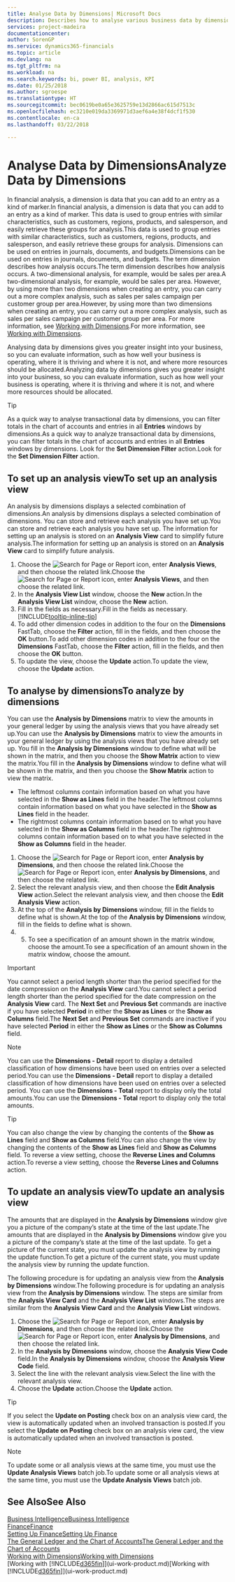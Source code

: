 ```yaml
---
title: Analyse Data by Dimensions| Microsoft Docs
description: Describes how to analyse various business data by dimensions.
services: project-madeira
documentationcenter: 
author: SorenGP
ms.service: dynamics365-financials
ms.topic: article
ms.devlang: na
ms.tgt_pltfrm: na
ms.workload: na
ms.search.keywords: bi, power BI, analysis, KPI
ms.date: 01/25/2018
ms.author: sgroespe
ms.translationtype: HT
ms.sourcegitcommit: bec0619be0a65e3625759e13d2866ac615d7513c
ms.openlocfilehash: ec3210e019da3369971d3aef6a4e38f4dcf1f530
ms.contentlocale: en-ca
ms.lasthandoff: 03/22/2018

---
```

#  <a name="analyze-data-by-dimensions"></a><span data-ttu-id="f5b4e-103">Analyse Data by Dimensions</span><span class="sxs-lookup"><span data-stu-id="f5b4e-103">Analyze Data by Dimensions</span></span>
<span data-ttu-id="f5b4e-104">In financial analysis, a dimension is data that you can add to an entry as a kind of marker.</span><span class="sxs-lookup"><span data-stu-id="f5b4e-104">In financial analysis, a dimension is data that you can add to an entry as a kind of marker.</span></span> <span data-ttu-id="f5b4e-105">This data is used to group entries with similar characteristics, such as customers, regions, products, and salesperson, and easily retrieve these groups for analysis.</span><span class="sxs-lookup"><span data-stu-id="f5b4e-105">This data is used to group entries with similar characteristics, such as customers, regions, products, and salesperson, and easily retrieve these groups for analysis.</span></span> <span data-ttu-id="f5b4e-106">Dimensions can be used on entries in journals, documents, and budgets.</span><span class="sxs-lookup"><span data-stu-id="f5b4e-106">Dimensions can be used on entries in journals, documents, and budgets.</span></span> <span data-ttu-id="f5b4e-107">The term dimension describes how analysis occurs.</span><span class="sxs-lookup"><span data-stu-id="f5b4e-107">The term dimension describes how analysis occurs.</span></span> <span data-ttu-id="f5b4e-108">A two-dimensional analysis, for example, would be sales per area.</span><span class="sxs-lookup"><span data-stu-id="f5b4e-108">A two-dimensional analysis, for example, would be sales per area.</span></span> <span data-ttu-id="f5b4e-109">However, by using more than two dimensions when creating an entry, you can carry out a more complex analysis, such as sales per sales campaign per customer group per area.</span><span class="sxs-lookup"><span data-stu-id="f5b4e-109">However, by using more than two dimensions when creating an entry, you can carry out a more complex analysis, such as sales per sales campaign per customer group per area.</span></span> <span data-ttu-id="f5b4e-110">For more information, see [Working with Dimensions](finance-dimensions.md).</span><span class="sxs-lookup"><span data-stu-id="f5b4e-110">For more information, see [Working with Dimensions](finance-dimensions.md).</span></span>

<span data-ttu-id="f5b4e-111">Analysing data by dimensions gives you greater insight into your business, so you can evaluate information, such as how well your business is operating, where it is thriving and where it is not, and where more resources should be allocated.</span><span class="sxs-lookup"><span data-stu-id="f5b4e-111">Analyzing data by dimensions gives you greater insight into your business, so you can evaluate information, such as how well your business is operating, where it is thriving and where it is not, and where more resources should be allocated.</span></span>

> [!TIP]
> <span data-ttu-id="f5b4e-112">As a quick way to analyse transactional data by dimensions, you can filter totals in the chart of accounts and entries in all **Entries** windows by dimensions.</span><span class="sxs-lookup"><span data-stu-id="f5b4e-112">As a quick way to analyze transactional data by dimensions, you can filter totals in the chart of accounts and entries in all **Entries** windows by dimensions.</span></span> <span data-ttu-id="f5b4e-113">Look for the **Set Dimension Filter** action.</span><span class="sxs-lookup"><span data-stu-id="f5b4e-113">Look for the **Set Dimension Filter** action.</span></span>

## <a name="to-set-up-an-analysis-view"></a><span data-ttu-id="f5b4e-114">To set up an analysis view</span><span class="sxs-lookup"><span data-stu-id="f5b4e-114">To set up an analysis view</span></span>  
<span data-ttu-id="f5b4e-115">An analysis by dimensions displays a selected combination of dimensions.</span><span class="sxs-lookup"><span data-stu-id="f5b4e-115">An analysis by dimensions displays a selected combination of dimensions.</span></span> <span data-ttu-id="f5b4e-116">You can store and retrieve each analysis you have set up.</span><span class="sxs-lookup"><span data-stu-id="f5b4e-116">You can store and retrieve each analysis you have set up.</span></span> <span data-ttu-id="f5b4e-117">The information for setting up an analysis is stored on an **Analysis View** card to simplify future analysis.</span><span class="sxs-lookup"><span data-stu-id="f5b4e-117">The information for setting up an analysis is stored on an **Analysis View** card to simplify future analysis.</span></span>  

1. <span data-ttu-id="f5b4e-118">Choose the ![Search for Page or Report](media/ui-search/search_small.png "Search for Page or Report icon") icon, enter **Analysis Views**, and then choose the related link.</span><span class="sxs-lookup"><span data-stu-id="f5b4e-118">Choose the ![Search for Page or Report](media/ui-search/search_small.png "Search for Page or Report icon") icon, enter **Analysis Views**, and then choose the related link.</span></span>  
2. <span data-ttu-id="f5b4e-119">In the **Analysis View List** window, choose the **New** action.</span><span class="sxs-lookup"><span data-stu-id="f5b4e-119">In the **Analysis View List** window, choose the **New** action.</span></span>
3. <span data-ttu-id="f5b4e-120">Fill in the fields as necessary.</span><span class="sxs-lookup"><span data-stu-id="f5b4e-120">Fill in the fields as necessary.</span></span> [!INCLUDE[tooltip-inline-tip](includes/tooltip-inline-tip_md.md)]
4. <span data-ttu-id="f5b4e-121">To add other dimension codes in addition to the four on the **Dimensions** FastTab, choose the **Filter** action, fill in the fields, and then choose the **OK** button.</span><span class="sxs-lookup"><span data-stu-id="f5b4e-121">To add other dimension codes in addition to the four on the **Dimensions** FastTab, choose the **Filter** action, fill in the fields, and then choose the **OK** button.</span></span>  
5. <span data-ttu-id="f5b4e-122">To update the view, choose the **Update** action.</span><span class="sxs-lookup"><span data-stu-id="f5b4e-122">To update the view, choose the **Update** action.</span></span>

## <a name="to-analyze-by-dimensions"></a><span data-ttu-id="f5b4e-123">To analyse by dimensions</span><span class="sxs-lookup"><span data-stu-id="f5b4e-123">To analyze by dimensions</span></span>
<span data-ttu-id="f5b4e-124">You can use the **Analysis by Dimensions** matrix to view the amounts in your general ledger by using the analysis views that you have already set up.</span><span class="sxs-lookup"><span data-stu-id="f5b4e-124">You can use the **Analysis by Dimensions** matrix to view the amounts in your general ledger by using the analysis views that you have already set up.</span></span> <span data-ttu-id="f5b4e-125">You fill in the **Analysis by Dimensions** window to define what will be shown in the matrix, and then you choose the **Show Matrix** action to view the matrix.</span><span class="sxs-lookup"><span data-stu-id="f5b4e-125">You fill in the **Analysis by Dimensions** window to define what will be shown in the matrix, and then you choose the **Show Matrix** action to view the matrix.</span></span>  

- <span data-ttu-id="f5b4e-126">The leftmost columns contain information based on what you have selected in the **Show as Lines** field in the header.</span><span class="sxs-lookup"><span data-stu-id="f5b4e-126">The leftmost columns contain information based on what you have selected in the **Show as Lines** field in the header.</span></span>  
- <span data-ttu-id="f5b4e-127">The rightmost columns contain information based on to what you have selected in the **Show as Columns** field in the header.</span><span class="sxs-lookup"><span data-stu-id="f5b4e-127">The rightmost columns contain information based on to what you have selected in the **Show as Columns** field in the header.</span></span>  

1. <span data-ttu-id="f5b4e-128">Choose the ![Search for Page or Report](media/ui-search/search_small.png "Search for Page or Report icon") icon, enter **Analysis by Dimensions**, and then choose the related link.</span><span class="sxs-lookup"><span data-stu-id="f5b4e-128">Choose the ![Search for Page or Report](media/ui-search/search_small.png "Search for Page or Report icon") icon, enter **Analysis by Dimensions**, and then choose the related link.</span></span>  
2. <span data-ttu-id="f5b4e-129">Select the relevant analysis view,  and then choose the **Edit Analysis View** action.</span><span class="sxs-lookup"><span data-stu-id="f5b4e-129">Select the relevant analysis view,  and then choose the **Edit Analysis View** action.</span></span>
3. <span data-ttu-id="f5b4e-130">At the top of the **Analysis by Dimensions** window, fill in the fields to define what is shown.</span><span class="sxs-lookup"><span data-stu-id="f5b4e-130">At the top of the **Analysis by Dimensions** window, fill in the fields to define what is shown.</span></span>
4. 5. <span data-ttu-id="f5b4e-131">To see a specification of an amount shown in the matrix window, choose the amount.</span><span class="sxs-lookup"><span data-stu-id="f5b4e-131">To see a specification of an amount shown in the matrix window, choose the amount.</span></span>  

> [!IMPORTANT]  
>   <span data-ttu-id="f5b4e-132">You cannot select a period length shorter than the period specified for the date compression on the **Analysis View** card.</span><span class="sxs-lookup"><span data-stu-id="f5b4e-132">You cannot select a period length shorter than the period specified for the date compression on the **Analysis View** card.</span></span> <span data-ttu-id="f5b4e-133">The **Next Set** and **Previous Set** commands are inactive if you have selected **Period** in either the **Show as Lines** or the **Show as Columns** field.</span><span class="sxs-lookup"><span data-stu-id="f5b4e-133">The **Next Set** and **Previous Set** commands are inactive if you have selected **Period** in either the **Show as Lines** or the **Show as Columns** field.</span></span>  

> [!NOTE]  
>   <span data-ttu-id="f5b4e-134">You can use the **Dimensions - Detail** report to display a detailed classification of how dimensions have been used on entries over a selected period.</span><span class="sxs-lookup"><span data-stu-id="f5b4e-134">You can use the **Dimensions - Detail** report to display a detailed classification of how dimensions have been used on entries over a selected period.</span></span> <span data-ttu-id="f5b4e-135">You can use the **Dimensions - Total** report to display only the total amounts.</span><span class="sxs-lookup"><span data-stu-id="f5b4e-135">You can use the **Dimensions - Total** report to display only the total amounts.</span></span>  

> [!TIP]  
>   <span data-ttu-id="f5b4e-136">You can also change the view by changing the contents of the **Show as Lines** field and **Show as Columns** field.</span><span class="sxs-lookup"><span data-stu-id="f5b4e-136">You can also change the view by changing the contents of the **Show as Lines** field and **Show as Columns** field.</span></span> <span data-ttu-id="f5b4e-137">To reverse a view setting, choose the **Reverse Lines and Columns** action.</span><span class="sxs-lookup"><span data-stu-id="f5b4e-137">To reverse a view setting, choose the **Reverse Lines and Columns** action.</span></span>

## <a name="to-update-an-analysis-view"></a><span data-ttu-id="f5b4e-138">To update an analysis view</span><span class="sxs-lookup"><span data-stu-id="f5b4e-138">To update an analysis view</span></span>  
<span data-ttu-id="f5b4e-139">The amounts that are displayed in the **Analysis by Dimensions** window give you a picture of the company’s state at the time of the last update.</span><span class="sxs-lookup"><span data-stu-id="f5b4e-139">The amounts that are displayed in the **Analysis by Dimensions** window give you a picture of the company’s state at the time of the last update.</span></span> <span data-ttu-id="f5b4e-140">To get a picture of the current state, you must update the analysis view by running the update function.</span><span class="sxs-lookup"><span data-stu-id="f5b4e-140">To get a picture of the current state, you must update the analysis view by running the update function.</span></span>

<span data-ttu-id="f5b4e-141">The following procedure is for updating an analysis view from the **Analysis by Dimensions** window.</span><span class="sxs-lookup"><span data-stu-id="f5b4e-141">The following procedure is for updating an analysis view from the **Analysis by Dimensions** window.</span></span> <span data-ttu-id="f5b4e-142">The steps are similar from the **Analysis View Card** and the **Analysis View List** windows.</span><span class="sxs-lookup"><span data-stu-id="f5b4e-142">The steps are similar from the **Analysis View Card** and the **Analysis View List** windows.</span></span>  

1. <span data-ttu-id="f5b4e-143">Choose the ![Search for Page or Report](media/ui-search/search_small.png "Search for Page or Report icon") icon, enter **Analysis by Dimensions**, and then choose the related link.</span><span class="sxs-lookup"><span data-stu-id="f5b4e-143">Choose the ![Search for Page or Report](media/ui-search/search_small.png "Search for Page or Report icon") icon, enter **Analysis by Dimensions**, and then choose the related link.</span></span>  
2. <span data-ttu-id="f5b4e-144">In the **Analysis by Dimensions** window, choose the **Analysis View Code** field.</span><span class="sxs-lookup"><span data-stu-id="f5b4e-144">In the **Analysis by Dimensions** window, choose the **Analysis View Code** field.</span></span>  
3. <span data-ttu-id="f5b4e-145">Select the line with the relevant analysis view.</span><span class="sxs-lookup"><span data-stu-id="f5b4e-145">Select the line with the relevant analysis view.</span></span>  
4. <span data-ttu-id="f5b4e-146">Choose the **Update** action.</span><span class="sxs-lookup"><span data-stu-id="f5b4e-146">Choose the **Update** action.</span></span>  

> [!TIP]  
>   <span data-ttu-id="f5b4e-147">If you select the **Update on Posting** check box on an analysis view card, the view is automatically updated when an involved transaction is posted.</span><span class="sxs-lookup"><span data-stu-id="f5b4e-147">If you select the **Update on Posting** check box on an analysis view card, the view is automatically updated when an involved transaction is posted.</span></span>

> [!NOTE]  
>   <span data-ttu-id="f5b4e-148">To update some or all analysis views at the same time, you must use the **Update Analysis Views** batch job.</span><span class="sxs-lookup"><span data-stu-id="f5b4e-148">To update some or all analysis views at the same time, you must use the **Update Analysis Views** batch job.</span></span>  

## <a name="see-also"></a><span data-ttu-id="f5b4e-149">See Also</span><span class="sxs-lookup"><span data-stu-id="f5b4e-149">See Also</span></span>
[<span data-ttu-id="f5b4e-150">Business Intelligence</span><span class="sxs-lookup"><span data-stu-id="f5b4e-150">Business Intelligence</span></span>](bi.md)  
[<span data-ttu-id="f5b4e-151">Finance</span><span class="sxs-lookup"><span data-stu-id="f5b4e-151">Finance</span></span>](finance.md)  
[<span data-ttu-id="f5b4e-152">Setting Up Finance</span><span class="sxs-lookup"><span data-stu-id="f5b4e-152">Setting Up Finance</span></span>](finance-setup-finance.md)  
[<span data-ttu-id="f5b4e-153">The General Ledger and the Chart of Accounts</span><span class="sxs-lookup"><span data-stu-id="f5b4e-153">The General Ledger and the Chart of Accounts</span></span>](finance-general-ledger.md)  
[<span data-ttu-id="f5b4e-154">Working with Dimensions</span><span class="sxs-lookup"><span data-stu-id="f5b4e-154">Working with Dimensions</span></span>](finance-dimensions.md)  
<span data-ttu-id="f5b4e-155">[Working with [!INCLUDE[d365fin](includes/d365fin_md.md)]](ui-work-product.md)</span><span class="sxs-lookup"><span data-stu-id="f5b4e-155">[Working with [!INCLUDE[d365fin](includes/d365fin_md.md)]](ui-work-product.md)</span></span>  

